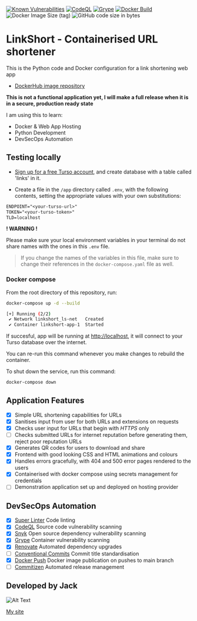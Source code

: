 [![Known Vulnerabilities](https://snyk.io/test/github/jackseceng/LinkShort/badge.svg)](https://snyk.io/test/github/jackseceng/LinkShort)
[![CodeQL](https://github.com/jackseceng/LinkShort/actions/workflows/codeql.yml/badge.svg)](https://github.com/jackseceng/LinkShort/actions/workflows/codeql.yml)
[![Grype](https://github.com/jackseceng/LinkShort/actions/workflows/anchore.yml/badge.svg)](https://github.com/jackseceng/LinkShort/actions/workflows/anchore.yml)
[![Docker Build](https://github.com/jackseceng/LinkShort/actions/workflows/docker.yml/badge.svg)](https://github.com/jackseceng/LinkShort/actions/workflows/docker.yml)
![Docker Image Size (tag)](https://img.shields.io/docker/image-size/jackseceng/linkshort/latest)
![GitHub code size in bytes](https://img.shields.io/github/languages/code-size/jackseceng/LinkShort)

# LinkShort - Containerised URL shortener

This is the Python code and Docker configuration for a link shortening web app

- [DockerHub image repository](https://hub.docker.com/r/jackseceng/linkshort)

**This is not a functional application yet,  I will make a full release when it is in a secure, production ready state**

I am using this to learn:
- Docker & Web App Hosting
- Python Development
- DevSecOps Automation

## Testing locally

- [Sign up for a free Turso account](https://app.turso.tech/signup), and create database with a table called 'links' in it.

- Create a file in the `/app` directory called `.env`, with the following contents, setting the appropriate values with your own substitutions:
```txt
ENDPOINT="<your-turso-url>"
TOKEN="<your-turso-token>"
TLD=localhost
```

**! WARNING !**

Please make sure your local environment variables in your terminal do not share names with the ones in this `.env` file.
> If you change the names of the variables in this file, make sure to change their references in the `docker-compose.yaml` file as well.

### Docker compose
From the root directory of this repository, run:
```bash
docker-compose up -d --build
```
```bash
[+] Running (2/2)
 ✔ Network linkshort_ls-net   Created
 ✔ Container linkshort-app-1  Started
```

If succesful, app will be running at [http://localhost](http://localhost), it will connect to your Turso database over the internet.

You can re-run this command whenever you make changes to rebuild the container.

To shut down the service, run this command:
```bash
docker-compose down
```

## Application Features

- [x] Simple URL shortening capabilities for URLs
- [x] Sanitises input from user for both URLs and extensions on requests
- [x] Checks user input for URLs that begin with *HTTPS* only
- [ ] Checks submitted URLs for internet reputation before generating them, reject poor reputation URLs
- [x] Generates QR codes for users to download and share
- [x] Frontend with good looking CSS and HTML animations and colours
- [x] Handles errors gracefully, with 404 and 500 error pages rendered to the users
- [x] Containerised with docker compose using secrets management for credentials
- [ ] Demonstration application set up and deployed on hosting provider

## DevSecOps Automation

- [x] [Super Linter](https://github.com/super-linter/super-linter) Code linting
- [x] [CodeQL](https://codeql.github.com/) Source code vulnerability scanning
- [x] [Snyk](https://snyk.io) Open source dependency vulnerability scanning
- [x] [Grype](https://github.com/anchore/grype/) Container vulnerability scanning
- [x] [Renovate](https://www.mend.io/free-developer-tools/renovate/) Automated dependency upgrades
- [ ] [Conventional Commits](https://www.conventionalcommits.org/en/v1.0.0/) Commit title standardisation
- [x] [Docker Push](https://github.com/docker/build-push-action) Docker image publication on pushes to main branch
- [ ] [Commitizen](https://commitizen-tools.github.io/commitizen/) Automated release management

## Developed by Jack
![Alt Text](https://raw.githubusercontent.com/jacksec/jacksec.github.io/master/assets/img/logo.png)

[My site](https://jacksec.engineer)

